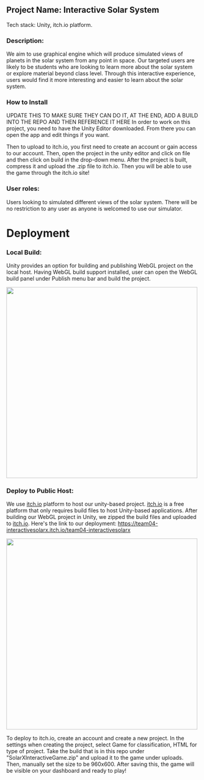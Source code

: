 ## Project Name: Interactive Solar System
Tech stack: Unity, itch.io platform.

### Description: 
We aim to use graphical engine which will produce simulated views of planets in the solar system from any point in space. Our targeted users are likely to be students who are looking to learn more about the solar system or explore material beyond class level. Through this interactive experience, users would find it more interesting and easier to learn about the solar system.

### How to Install

UPDATE THIS TO MAKE SURE THEY CAN DO IT, AT THE END, ADD A BUILD INTO THE REPO AND THEN REFERENCE IT HERE
In order to work on this project, you need to have the Unity Editor downloaded. From there you can open the app and edit things if you want. 

Then to upload to itch.io, you first need to create an account or gain access to our account. Then, open the project in the unity editor and click on file and then click on build in the drop-down menu. After the project is built, compress it and upload the .zip file to itch.io. Then you will be able to use the game through the itch.io site!

### User roles: 
Users looking to simulated different views of the solar system. There will be no restriction to any user as anyone is welcomed to use our simulator. 

# Deployment 
### Local Build:

Unity provides an option for building and publishing WebGL project on the local host. Having WebGL build support installed, user can open the WebGL build panel under Publish menu bar and build the project. 

<img src="https://user-images.githubusercontent.com/93735732/226769561-0cc4051e-77fe-40a2-abb9-d70f6385df9f.png" width="500" />
<!-- ![image](https://user-images.githubusercontent.com/93735732/226769561-0cc4051e-77fe-40a2-abb9-d70f6385df9f.png) -->


### Deploy to Public Host:

We use <a href="itch.io">itch.io<a> platform to host our unity-based project. <a href="itch.io">itch.io<a> is a free platform that only requires build files to host Unity-based applications. After building our WebGL project in Unity, we zipped the build files and uploaded to <a href="itch.io">itch.io<a>. Here's the link to our deployment: https://team04-interactivesolarx.itch.io/team04-interactivesolarx

  <img src="https://user-images.githubusercontent.com/93735732/226771170-cd246a4b-9990-4752-b29b-205a6371b659.png" width="500" />

To deploy to itch.io, create an account and create a new project. In the settings when creating the project, select Game for classification, HTML for type of project. Take the build that is in this repo under "SolarXInteractiveGame.zip" and upload it to the game under uploads. Then, manually set the size to be 960x600. After saving this, the game will be visible on your dashboard and ready to play!
